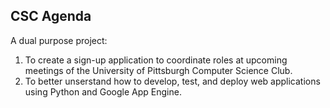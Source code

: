 CSC Agenda
-----------

A dual purpose project:

1. To create a sign-up application to coordinate roles at upcoming meetings of the University of Pittsburgh Computer Science Club.
2. To better unserstand how to develop, test, and deploy web applications using Python and Google App Engine.